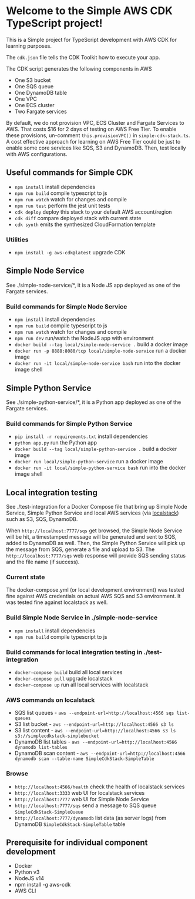 # Welcome to the Simple AWS CDK TypeScript project!

This is a Simple project for TypeScript development with AWS CDK for learning purposes.

The `cdk.json` file tells the CDK Toolkit how to execute your app.

The CDK script generates the following components in AWS

 * One S3 bucket
 * One SQS queue
 * One DynamoDB table
 * One VPC
 * One ECS cluster
 * Two Fargate services

By default, we do not provision VPC, ECS Cluster and Fargate Services to AWS. That costs $16 for 2 days of testing on AWS Free Tier. To enable these provisions, un-comment `this.provisionVPC()` in `simple-cdk-stack.ts`. A cost effective approach for learning on AWS Free Tier could be just to enable some core services like SQS, S3 and DynamoDB. Then, test locally with AWS configurations.

## Useful commands for Simple CDK

 * `npm install`     install dependencies
 * `npm run build`   compile typescript to js
 * `npm run watch`   watch for changes and compile
 * `npm run test`    perform the jest unit tests
 * `cdk deploy`      deploy this stack to your default AWS account/region
 * `cdk diff`        compare deployed stack with current state
 * `cdk synth`       emits the synthesized CloudFormation template

### Utilities
 * `npm install -g aws-cdk@latest`  upgrade CDK  

## Simple Node Service
See ./simple-node-service/*, it is a Node JS app deployed as one of the Fargate services.

### Build commands for Simple Node Service
 * `npm install`                                                install dependencies
 * `npm run build`                                              compile typescript to js
 * `npm run watch`                                              watch for changes and compile
 * `npm run dev`                                                run/watch the NodeJS app with environment
 * `docker build --tag local/simple-node-service .`             build a docker image
 * `docker run -p 8888:8080/tcp local/simple-node-service`      run a docker image
 * `docker run -it local/simple-node-service bash`              run into the docker image shell

## Simple Python Service
See ./simple-python-service/*, it is a Python app deployed as one of the Fargate services.

### Build commands for Simple Python Service
 * `pip install -r requirements.txt`                  install dependencies
 * `python app.py`                                    run the Python app
 * `docker build --tag local/simple-python-service .` build a docker image
 * `docker run local/simple-python-service`           run a docker image
 * `docker run -it local/simple-python-service bash`  run into the docker image shell

## Local integration testing
See ./test-integration for a Docker Compose file that bring up Simple Node Service, Simple Python Service and local AWS services (via [localstack](https://github.com/localstack/localstack)) such as S3, SQS, DynamoDB.

When `http://localhost:7777/sqs` get browsed, the Simple Node Service will be hit, a timestamped message will be generated and sent to SQS, added to DynamoDB as well. Then, the Simple Python Service will pick up the message from SQS, generate a file and upload to S3. The `http://localhost:7777/sqs` web response will provide SQS sending status and the file name (if success).

### Current state
The docker-compose.yml (or local development environment) was tested fine against AWS credentials on actual AWS SQS and S3 environment. It was tested fine against localstack as well.

### Build Simple Node Service in ./simple-node-service
 * `npm install`    install dependencies
 * `npm run build`  compile typescript to js

### Build commands for local integration testing in ./test-integration
 * `docker-compose build` build all local services
 * `docker-compose pull`  upgrade localstack
 * `docker-compose up`    run all local services with localstack

### AWS commands on localstack
 * SQS list queues - `aws --endpoint-url=http://localhost:4566 sqs list-queues`
 * S3 list bucket - `aws --endpoint-url=http://localhost:4566 s3 ls`
 * S3 list content - `aws --endpoint-url=http://localhost:4566 s3 ls s3://simplecdkstack-simplebucket` 
 * DynamoDB list tables - `aws --endpoint-url=http://localhost:4566 dynamodb list-tables`
 * DynamoDB scan content - `aws --endpoint-url=http://localhost:4566 dynamodb scan --table-name SimpleCdkStack-SimpleTable`

### Browse
 * `http://localhost:4566/health`   check the health of localstack services
 * `http://localhost:3333`          web UI for localstack services
 * `http://localhost:7777`          web UI for Simple Node Service
 * `http://localhost:7777/sqs`      send a message to SQS queue `SimpleCdkStack-SimpleQueue`
 * `http://localhost:7777/dynamodb` list data (as server logs) from DynamoDB `SimpleCdkStack-SimpleTable` table

## Prerequisite for individual component development
 * Docker
 * Python v3
 * NodeJS v14
 * npm install -g aws-cdk
 * AWS CLI

